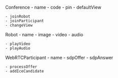 Conference
    - name
    - code
    - pin
    - defaultView

    - joinRobot
    - joinParticipant
    - changeView
Robot
    - name
    - image
    - video
    - audio

    - playVideo
    - playAudio

WebRTCParticipant
    - name
    - sdpOffer
    - sdpAnswer

    - processOffer
    - addIceCandidate
